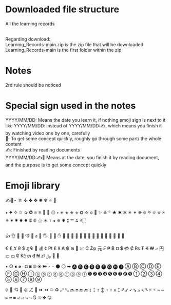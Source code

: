 # Downloaded file structure
All the learning records<br><br>

Regarding download:<br>
Learning_Records-main.zip is the zip file that will be downloaded<br>
Learning_Records-main is the first folder within the zip<br>

# Notes
2rd rule should be noticed <br>

# Special sign used in the notes
YYYY/MM/DD: Means the date you learn it, if nothing emoji sign is next to it like YYYY/MM/DD: instead of YYYY/MM/DD:✍, which means you finish it by watching video one by one, carefully  <br>
💫: To get some concept quickly, roughly go through some part/ the whole content <br>
✍: Finished by reading documents <br>
YYYY/MM/DD:✍💫 Means at the date, you finish it by reading document, and the purpose is to get some concept quickly <br>


# Emoji library

✍🤳⋆ ☆ ✣ ✤ ✥ ✺ ✻ ⭐ 🌠 

⭑ ✦ ✧ ✩ ✰ ✪ ❄ ❅ 🌟 💫 ۞ ⭒ ✬ ✭ ✮ ✯ ❂ ✫ ✡ 🌃 ✨ ≛ ꙳ ★ ✱ ✲ ✳ ✴ ❋ 🔯 ⛧ ⛥ ⛤ ⍟ ✵ ✶ ✷ ✸ ✹ ✼ ❆ ⚝ ＊ ⍣ ⁕ 🟑 🟌 ⁑ ᕯ ⁂ ࿏ ꙰

👍 👌 🤘 💪 👎 🖕 ✊ 👊 🖐 🖖 👋 ✋ 👐 👏 🤗 🙌 🙋 🙏 🤔 🤝 🤛 🤜 🤞 🤚 🤙 💅 🤳

€ £ Ұ ₴ $ ₰ ₠ 🏦 💰 ¢ ₧ ₤ ¥ ₳ ₲ ₪ 💱 💹 ₵ ₯ 元 ₣ ₱ ฿ ¤ 💲 💳 ₡ ₨ ₮ ₭ ₩ ރ 円 💴 💵 ₢ Kč ₥ ₫ ₦ zł ﷼ 💸 🏧

• ○ ⁌ ⁍ ∙ ◘ ◙ ⦾ ⦿ ➼ ‣ ⁃ ⚫ ⚪ ➡ 🅐 🅑 🅒 🅓 🅔 🅕 🅖 🅗 🅘 Ⓐ Ⓑ Ⓒ Ⓓ Ⓔ Ⓕ Ⓖ Ⓗ Ⓘ ⓐ ⓑ ⓒ ⓓ ⓔ ⓕ ⓖ ⓗ ⓘ ➊ ➋ ➌ ➍ ➎ ➏ ➐ ➑ ➒ ① ② ③ ④ ⑤ ⑥ ⑦ ⑧ ⑨

⨭ 🏹 💘 🔰 ⎆ ⎇ 🧭 ⏩ ⏪ ♲ ♻ ⤢ ⤡ 🔜 🔛 🔚 🔙 ↨ ᛨ ⭥ ↕ ⇕ ⇳ ⬍ 🡙 ⭷ ⭹ ➶ ⭸ ⇲ ➴ ⭶ ⇱ ↸ ➳ ➵ ➸ ➼ ➽ ⮃ ⇵ ⮁ ⇅ 🔃 ⛗ ⛖ 🗘
